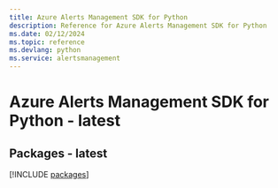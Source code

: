 ```yaml
---
title: Azure Alerts Management SDK for Python
description: Reference for Azure Alerts Management SDK for Python
ms.date: 02/12/2024
ms.topic: reference
ms.devlang: python
ms.service: alertsmanagement
---
```

# Azure Alerts Management SDK for Python - latest
## Packages - latest
[!INCLUDE [packages](alerts-management-index.md)]